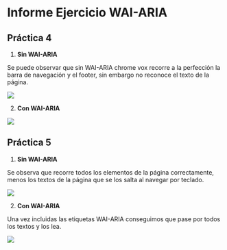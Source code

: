 # Informe Ejercicio WAI-ARIA


## Práctica 4
1. **Sin WAI-ARIA**

Se puede observar que sin WAI-ARIA chrome vox recorre a la perfección la barra de navegación y el footer, sin embargo no reconoce el texto de la página.

![](gifs/Practica4-sin.gif)

2. **Con WAI-ARIA**

![](gifs/Practica4-con.gif)

## Práctica 5
1. **Sin WAI-ARIA**

Se observa que recorre todos los elementos de la página correctamente, menos los textos de la página que se los salta al navegar por teclado.

![](gifs/Practica5-sin.gif)

2. **Con WAI-ARIA**

Una vez incluidas las etiquetas WAI-ARIA conseguimos que pase por todos los textos y los lea.

![](gifs/Practica5-con.gif)
